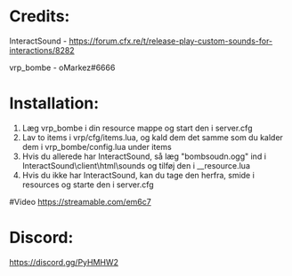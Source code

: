 # Credits:
InteractSound - https://forum.cfx.re/t/release-play-custom-sounds-for-interactions/8282

vrp_bombe - oMarkez#6666

# Installation:
1. Læg vrp_bombe i din resource mappe og start den i server.cfg
2. Lav to items i vrp/cfg/items.lua, og kald dem det samme som du kalder dem i vrp_bombe/config.lua under items
3. Hvis du allerede har InteractSound, så læg "bombsoudn.ogg" ind i InteractSound\client\html\sounds og tilføj den i __resource.lua
4. Hvis du ikke har InteractSound, kan du tage den herfra, smide i resources og starte den i server.cfg

#Video
https://streamable.com/em6c7

# Discord: 
https://discord.gg/PyHMHW2
